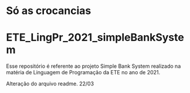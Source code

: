 # Só as crocancias

# ETE_LingPr_2021_simpleBankSystem
Esse repositório é referente ao projeto Simple Bank System realizado na matéria de Linguagem de Programação da ETE no ano de 2021.

Alteração do arquivo readme. 22/03
